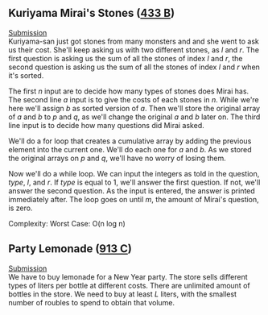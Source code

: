 ## Kuriyama Mirai's Stones ([433 B](http://codeforces.com/contest/433/problem/B))  
[Submission](http://codeforces.com/contest/433/submission/45176002)  
Kuriyama-san just got stones from many monsters and and she went to ask us their cost. She'll keep asking us with two different stones, as *l* and *r*. The first question is asking us the sum of all the stones of index *l* and *r*, the second question is asking us the sum of all the stones of index *l* and *r* when it's sorted.

The first *n* input are to decide how many types of stones does Mirai has. The second line *a* input is to give the costs of each stones in *n*. While we're here we'll assign *b* as sorted version of *a*. Then we'll store the original array of *a* and *b* to *p* and *q*, as we'll change the original *a* and *b* later on. The third line input is to decide how many questions did Mirai asked.

We'll do a for loop that creates a cumulative array by adding the previous element into the current one. We'll do each one for *a* and *b*. As we stored the original arrays on *p* and *q*, we'll have no worry of losing them.

Now we'll do a while loop. We can input the integers as told in the question, *type*, *l*, and *r*. If *type* is equal to 1, we'll answer the first question. If not, we'll answer the second question. As the input is entered, the answer is printed immediately after. The loop goes on until *m*, the amount of Mirai's question, is zero.

Complexity: Worst Case: O(n log n)

## Party Lemonade ([913 C](http://codeforces.com/contest/913/problem/C))  
[Submission](http://codeforces.com/contest/913/submission/45177614)  
We have to buy lemonade for a New Year party. The store sells different types of liters per bottle at different costs. There are unlimited amount of bottles in the store. We need to buy at least *L* liters, with the smallest number of roubles to spend to obtain that volume.


